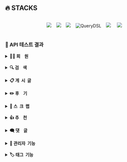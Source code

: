 ## 🔥 STACKS

<br>
<div align=center>
&nbsp;&nbsp;&nbsp;<img src="https://img.shields.io/badge/Spring Boot-6DB33F?style=flat&logo=springBoot&logoColor=white&color=green"/></a></a>
&nbsp;&nbsp;&nbsp;<img src="https://img.shields.io/badge/Spring Security-6DB33F?style=flat&logo=springsecurity&logoColor=white&color=darkgreen"/></a></a>
&nbsp;&nbsp;&nbsp;<img src="https://img.shields.io/badge/Spring JPA-6DB33F?style=flat&logo=spring JPA&logoColor=white&color=green"/></a></a>
&nbsp;&nbsp;&nbsp;<img src="https://img.shields.io/badge/QueryDSL-%231785D1.svg?&style=flat&logo=QueryDSL&logoColor=white" alt="QueryDSL"/></a>
&nbsp;&nbsp;&nbsp;<img src="https://img.shields.io/badge/Amazon AWS-232F3E?style=flat&logo=AmazonAWS&logoColor=black&color=orange"/></a></a>
&nbsp;&nbsp;&nbsp;&nbsp;<img src="https://img.shields.io/badge/Amazon S3-569A31?style=flat&logo=Amazon S3&logoColor=white&color=red"/></a></a>
<br>
</div>

<br>

### 📌 API 테스트 결과

<details>
<summary><b>🫅🏻 회&nbsp;&nbsp;&nbsp;&nbsp;원</b></summary><br>
    <div>
         <details>
         <summary><b>KMS_001_USER_001. 회원 가입</b></summary>
                  <br>
         <p><b>➡️ 회원이 회원 정보 [ 이메일, 패스워드, 이름, 닉네임 ] 를 입력하여 회원 가입을 진행한다.</b></p><br>
         <p><img src="https://github.com/beyond-sw-camp/be02-fin-BuildUp-KMS/assets/148943354/76ebda5a-aec9-4cfc-a1c7-aab563364a4e"/></p>
         </details><br>
          <details>
         <summary><b>KMS_003_USER-003. 과정명 확인</b></summary>
                  <br>
         <p><b> ➡️ 회원이 캡처한 사진의 과정명이 DB에 있는지 확인하여 인증 회원가입을 진행한다.</b></p><br>
         <p><img src="https://github.com/beyond-sw-camp/be02-fin-BuildUp-KMS/assets/148943354/8278a355-2c59-445b-8ac4-6ab2ca568792"/></p>
         </details><br>
          <details>
         <summary><b>KMS_004_USER_004. 이메일 인증</b></summary>
                  <br>
         <p><b>➡️ 회원이 메일함으로 온 이메일을 클릭하여 이메일 인증을 진행한다.</b></p><br>
         <p><img src="https://github.com/beyond-sw-camp/be02-fin-BuildUp-KMS/assets/148943354/e08b7dca-4261-4174-a75f-963e6e61cd15"/></p>
         </details><br>
	 <details>
         <summary><b>KMS_005_USER_005. 일반 로그인</b></summary>
                  <br>
         <p><b>➡️ 회원이 [ 이메일, 패스워드 ] 를 입력하여 로그인을 시도한다.</b></p><br>
         <p><img src="https://github.com/beyond-sw-camp/be02-fin-BuildUp-KMS/assets/148943354/8b7342b5-fd5b-4aed-8a18-6204e412a8bf"/></p>
         </details><br>
         <details>
         <summary><b>KMS_007_USER_007. 회원정보 상세 조회</b></summary>
                  <br>
         <p><b> ➡️ 회원이 본인의 회원 정보를 조회할 수 있다.</b></p><br>
         <p><img src="https://github.com/beyond-sw-camp/be02-fin-BuildUp-KMS/assets/148943354/990532d5-27c5-4b78-922b-6fd9ba2f2158"/></p>
         </details><br>
	 <details>
         <summary><b>KMS_008_USER_008. 회원정보 수정</b></summary>
                  <br>
         <p><b> ➡️ 회원이 회원 정보와 관련된 정보 [ 패스워드, 닉네임, 프로필 이미지 ] 를 수정할 수 있다.<br>
                ➡️ 패스워드는 기존 패스워드와 다른 패스워드로만 변경할 수 있다.<br>
                ➡️ 닉네임은 이미 사용중인 닉네임으로 변경할 수 없다.</b></p><br>
         <p><img src="https://github.com/beyond-sw-camp/be02-fin-BuildUp-KMS/assets/148943354/e5363cf7-1bca-4ad6-b490-377c6dafc2f6"/></p>
         </details><br>
          <details>
         <summary><b>KMS_009_USER_009. 회원정보 수정 시 비밀번호 확인</b></summary>
                  <br>
         <p><b> ➡️ 회원이 회원 정보를 수정하기 위해서 비밀번호를 입력한다.
         <br>
                ➡️ 입력한 비밀번호와 DB에 저장된 비밀번호가 다르면 회원 정보를 수정할 수 없다.</b></p><br>
         <p><img src="https://github.com/beyond-sw-camp/be02-fin-BuildUp-KMS/assets/148943354/abe0f334-a192-4edf-ae97-ec67c1d7a5ac"/></p>
         </details><br>
           <details>
         <summary><b>KMS_010_USER_010. 회원 프로필 이미지 수정</b></summary>
                  <br>
         <p><b>  ➡️ 회원이 본인의 프로필 이미지를 수정할 수 있다.</b></p><br>
         <p><img src="https://github.com/beyond-sw-camp/be02-fin-BuildUp-KMS/assets/148943354/678721f0-d11a-4b56-9584-3bc0989b3003"/></p>
         </details><br>
	 <details>
         <summary><b>KMS_011_USER_011. 회원 탈퇴</b></summary>
                  <br>
         <p><b> ➡️ 회원이 회원 탈퇴를 할 수 있다.<br>
                ➡️ 회원 탈퇴를 하면 DB의 회원 테이블 status가 true -> false 로 변경된다.</b></p><br>
         <p><img src="https://github.com/beyond-sw-camp/be02-fin-BuildUp-KMS/assets/148943354/ac3e7b83-feee-4ab4-8f85-ae7bec007bc8"/></p>
         </details><br>
         	 <details>
         <summary><b>KMS_012_USER_012. 이메일 찾기</b></summary>
                  <br>
         <p><b> ➡️ 회원이 자신의 이메일을 찾을 수 있다.<br>
                ➡️ 회원의 닉네임과 이름으로 이메일을 조회한다.</b></p><br>
         <p><img src="https://github.com/beyond-sw-camp/be02-fin-BuildUp-KMS/assets/148943354/09d0b6f1-6343-460e-b7af-cccd6dd1dbd8"/></p>
         </details><br>
         	 <details>
         <summary><b>KMS_013_USER_013. 비밀번호 찾기</b></summary>
                  <br>
         <p><b> ➡️ 회원이 자신의 비밀번호를 찾을 수 있다.<br>
                ➡️ 회원이 비밀번호 찾기시 임시 비밀번호를 발급하여 이메일로 전송한다.</b></p><br>
         <p><img src="https://github.com/beyond-sw-camp/be02-fin-BuildUp-KMS/assets/148943354/cff8f230-7fc0-4b98-ab3e-b160389f8b66"/></p>
         </details><br>
</details>
<br>
<details>
<summary><b>🔍 검&nbsp;&nbsp;&nbsp;&nbsp;색</b></summary><br>
    <div>
<details>
         <summary><b>KMS_014_SEARCH_001. 카테고리 별 [게시글] 검색</b></summary>
                  <br>
         <p><b>➡️ 회원이 검색창에 원하는 단어를 입력하여 게시글 목록을 조회할 수 있다.<br>
               ➡️ 회원이 지식, QnA, 스터디 게시판 / 후기 게시판을 통틀어 검색한 결과를 확인할 수 있다. 
         </b></p><br>
         <p><img src="https://github.com/beyond-sw-camp/be02-fin-BuildUp-KMS/assets/148943354/e0ef7068-436c-4dd3-ad63-e0aadd2a3a99"/></p>
         </details><br>
         <details>
         <summary><b>KMS_015_SEARCH_002. 카테고리 별 [후기] 검색</b></summary>
                  <br>
         <p><b>➡️ 회원이 검색어를 입력하여 카테고리 별로 후기를 조회할 수  있다.</b></p><br>
         <p><img src="https://github.com/beyond-sw-camp/be02-fin-BuildUp-KMS/assets/148943354/76becd96-0726-4d76-8eda-0aaefe3bda13"/></p>
         </details><br>
         <details>
         <summary><b>KMS_016_SEARCH_003. 메인페이지 [후기] 검색</b></summary>
                  <br>
         <p><b>➡️ 회원이 메인페이지에서 검색어를 입력하여 후기글을 조회할 수 있다.</b></p><br>
         <p><img src="https://github.com/beyond-sw-camp/be02-fin-BuildUp-KMS/assets/148943354/204a12d9-4005-407e-8c60-492af33d0c88"/></p>
         </details><br>
             <details>
         <summary><b>KMS_017_SEARCH_004. 검색 결과 페이지에서 [후기]검색</b></summary>
                  <br>
         <p><b>➡️ 메인페이지에서 검색 후 페이지에서 후기글을 조회할 수 있다.</b></p><br>
         <p><img src="https://github.com/beyond-sw-camp/be02-fin-BuildUp-KMS/assets/148943354/7d582597-fdc7-484e-bc8c-c497fa991787"/></p>
         </details><br>
</details>
<br>
<details>
<summary><b>📋 게&nbsp;&nbsp;시&nbsp;&nbsp;글</b></summary><br>
    <div>
	 <details>
         <summary><b>KMS_018_BOARD_001. 게시글 작성</b></summary>
                  <br>
         <p><b>➡️ 회원이 공유하고자 하는 게시글을 작성할 수 있다.</b></p><br>
         <p><img src="https://github.com/beyond-sw-camp/be02-fin-BuildUp-KMS/assets/148943354/5810155e-5d84-40c3-ab75-1eb01b02e100"/></p>
         </details><br>
         <details>
         <summary><b>KMS_019_BOARD_002. 게시글 이미지 업로드</b></summary>
                  <br>
         <p><b> ➡️ 회원이 게시글을 작성할 때, 이미지를 첨부할 수 있다.</b></p><br>
         <p><img src="https://github.com/beyond-sw-camp/be02-fin-BuildUp-KMS/assets/148943354/72b3948d-1596-40bf-8bc4-10a8a9d2e8f1"/></p>
         </details><br>
	 <details>
         <summary><b>KMS_020_BOARD_003. 본인 게시글 목록 조회</b></summary>
                  <br>
         <p><b> ➡️ 회원이 자신이 작성한 게시글 전체를 조회할 수 있다.</b></p><br>
         <p><img src="https://github.com/beyond-sw-camp/be02-fin-BuildUp-KMS/assets/148943354/858bca64-c77e-4aec-b437-e7eb6c6fa538"/></p>
         </details><br>
	 <details>
         <summary><b>KMS_021_BOARD_004 본인 게시글 상세 조회</b></summary>
                  <br>
         <p><b>➡️ 모든 사용자가 자신이 작성한 게시글을 상세조회할 수 있다.</b></p><br>
         <p><img src="https://github.com/beyond-sw-camp/be02-fin-BuildUp-KMS/assets/148943354/a87b7db5-f7d5-4e92-9c76-7217c4847e2c"/></p>
         </details><br>
	 <details>
         <summary><b>KMS_022_BOARD_005. 본인 게시글 목록 카테고리 별 조회</b></summary>
                  <br>
         <p><b>➡️ 회원 ( 인증회원, 일반회원 ) 이 자신이 작성한 게시글의 목록을 "마이페이지" 에서 카테고리 별로 조회할 수 있다.<br>  
              ➡️ 카테고리 목록 : 지식, QnA, 스터디 모집</b></p><br>
         <p><img src="https://github.com/beyond-sw-camp/be02-fin-BuildUp-KMS/assets/148943354/8b257b48-b7f6-4000-9c74-f9395d18fade"/></p>
         </details><br>
          <details>
         <summary><b>KMS_023_BOARD_006. 게시글 상세 조회</b></summary>
                  <br>
          <p><b> ➡️ 모든 사용자가 게시글의 상세 내용을 조회할 수 있다.</b></p><br>
         <p><img src="https://github.com/beyond-sw-camp/be02-fin-BuildUp-KMS/assets/148943354/6b25d077-91e9-4c8f-ab3f-4d6f2dd729d6"/></p>
         </details><br>
                <details>
         <summary><b>KMS_024_BOARD_007. 게시판 카테고리 별 조회</b></summary>
                  <br>
          <p><b>➡️ 모든 사용자가 게시판 카테고리별 게시글을 조회할 수 있다.</b></p><br>
         <p><img src="https://github.com/beyond-sw-camp/be02-fin-BuildUp-KMS/assets/148943354/3aff27f6-fcff-47df-b0ef-869faa371c3d"/></p>
         </details><br>
                     <details>
         <summary><b>KMS_025_BOARD_008. 태그 별 조회</b></summary>
                  <br>
          <p><b> ➡️ 모든 사용자가 인기 태그 별 게시글을 정렬 조건 별로 조회할 수 있다.</b></p><br>
         <p><img src="https://github.com/beyond-sw-camp/be02-fin-BuildUp-KMS/assets/148943354/2068b76b-b523-42c4-81dd-f32c7fb82cb6"/></p>
         </details><br>
         	 <details>
         <summary><b>KMS_026_BOARD_009. 태그 별 검색어 조회</b></summary>
                  <br>
         <p><b> ➡️ 모든 사용자가 검색어를 입력하여 검색어 별 / 태그 별 / 정렬조건 별로 게시글을 조회할 수 있다. </b></p><br>
         <p><img src="https://github.com/beyond-sw-camp/be02-fin-BuildUp-KMS/assets/148943354/b7cf090f-ce73-4597-91cd-0bcdc50e63a0"/></p>
         </details><br>
          <details>
         <summary><b>KMS_028_BOARD_011. 인기 게시글 카테고리 별 조회</b></summary>
                  <br>
         <p><b> ➡️ 모든 사용자가 검색어를 입력하여 검색어 별 / 카테고리 별 / 정렬조건 별로 인기 게시글을 조회할 수 있다. <br>
           ➡️ 카테고리 목록 : 지식, QnA, 스터디 모집</b></p><br>
         <p><img src="https://github.com/beyond-sw-camp/be02-fin-BuildUp-KMS/assets/148943354/714bd066-fc8f-4a29-8e6f-e3561bc50469"/></p>
         </details><br>
         	 <details>
         <summary><b>KMS_029_BOARD_012. 인기 게시글 검색어로 조회</b></summary>
                  <br>
         <p><b> ➡️ 모든 사용자가 검색어를 입력하여 인기 게시글을 정렬조건 별로 조회할 수 있다.<br>
          ➡️ 정렬 조건 : 최신순, 추천순, 조회순, 스크랩순, 댓글순 </b></p><br>
         <p><img src="https://github.com/beyond-sw-camp/be02-fin-BuildUp-KMS/assets/148943354/a237d460-7c03-4d18-8acb-916ff071e712"/></p>
         </details><br>
	 <details>
         <summary><b>KMS_030_BOARD_013. 게시글 수정</b></summary>
                  <br>
         <p><b> ➡️ 회원 ( 인증회원, 일반회원 ) 이 등록한 자신의 게시글을 수정할 수 있다.<br>
                ➡️ 수정 가능 항목 : 카테고리, 태그, 제목, 본문</b></p><br>
         <p><img src="https://github.com/beyond-sw-camp/be02-fin-BuildUp-KMS/assets/148943354/99ebd39d-addd-4c18-9bdf-7c4e8ffd83a0"/></p>
         </details><br>
	 <details>
         <summary><b>KMS_031_BOARD_014. 게시글 삭제</b></summary>
                  <br>
         <p><b> ➡️ 회원 ( 인증회원, 일반회원 ) 이 등록한 자신의 게시글을 삭제할 수 있다.<br>
                ➡️ 삭제한 게시글은 DB에서 status가 true -> false 로 변경된다.</b></p><br>
         <p><img src="https://github.com/beyond-sw-camp/be02-fin-BuildUp-KMS/assets/148943354/bc5089e0-1f2c-4234-9228-dd69634a1b5a"/></p>
         </details><br>
</details>
<br>
<details>
<summary><b>✏️ 후&nbsp;&nbsp;&nbsp;&nbsp;기</b></summary><br>
	 <details>
         <summary><b>KMS_032_REVIEW_001. 후기 작성</b></summary>
                  <br>
         <p><b> ➡️ 인증회원이 후기 카테고리 2개 ( 과정 후기, 강사 후기 ) 중 1개를 선택할 수 있다.<br>
                ➡️ 인증회원이 수강중인 또는 수강했던 과정명을 입력할 수 있다.<br>
                ➡️ 선택한 카테고리에 대한 후기를 [ 제목, 평점, 내용 ] 을 입력하여 작성할 수 있다.<br>
              </b></p><br>
         <p><img src="https://github.com/beyond-sw-camp/be02-fin-BuildUp-KMS/assets/148943354/2a6d9e3b-b636-4525-8119-4401b8d10d40"/></p>
         </details><br>
         <details>
         <summary><b>KMS_033_REVIEW_002. 후기 이미지 업로드</b></summary>
                  <br>
         <p><b>  ➡️ 회원이 후기글을 작성할 때, 이미지를 첨부할 수 있다.</b></p><br>
         <p><img src="https://github.com/beyond-sw-camp/be02-fin-BuildUp-KMS/assets/148943354/f56c8315-1dd3-4911-8710-58fd076a8c6b"/></p>
         </details><br>
          <details>
         <summary><b>KMS_034_REVIEW_003. 본인 후기글 카테고리 별 목록 조회</b></summary>
                  <br>
         <p><b> ➡️ 인증회원이 자신이 작성한 후기글의 목록을 "마이페이지" 에서 카테고리 별로 조회할 수 있다.<br>
                ➡️ 카테고리 목록 : 과정 후기, 강사 후기<br>
                 ➡️ 정렬 조건 : 최신순, 추천순, 조회순, 스크랩순, 댓글순</b></p><br>
         <p><img src="https://github.com/beyond-sw-camp/be02-fin-BuildUp-KMS/assets/148943354/adda2859-6528-4ea0-bcb4-84ff692d7242"/></p>
         </details><br>
          <details>
         <summary><b>KMS_035_REVIEW_004. 후기글 목록 조회</b></summary>
                  <br>
         <p><b>  ➡️ 모든 사용자가 후기글을 카테고리별 / 정렬조건별로 조회할 수 있다. <br>
                ➡️ 카테고리 목록 : 과정 후기, 강사 후기<br>
                ➡️ 정렬 조건 : 최신순, 추천순, 조회순, 스크랩순, 댓글순</b></p><br>
         <p><img src="https://github.com/beyond-sw-camp/be02-fin-BuildUp-KMS/assets/148943354/c3355682-fc7a-4eb3-a6ef-04ababc95fae"/></p>
         </details><br>
               <details>
         <summary><b>KMS_036_REVIEW_005. 인기 후기글 카테고리 별 목록 조회</b></summary>
                  <br>
         <p><b>  ➡️ 모든 사용자가 후기글을 카테고리별로 추천수가 높은 순으로 조회할 수 있다.<br>
                ➡️ 카테고리 목록 : 과정 후기, 강사 후기<br>
                ➡️ 정렬 조건 : 최신순, 추천순, 조회순, 스크랩순, 댓글순</b></p><br>
         <p><img src="https://github.com/beyond-sw-camp/be02-fin-BuildUp-KMS/assets/148943354/2489b4a4-35ed-4125-bf89-dfa09c5a83a9"/></p>
         </details><br>
                     <details>
         <summary><b>KMS_037_REVIEW_006. 검색어 별 인기 후기글 목록 조회</b></summary>
                  <br>
         <p><b>  ➡️ 모든 사용자가 후기글을 검색어를 입력하여 카테고리별로 추천수가 높은 순으로 조회할 수 있다.<br>
                  ➡️ 검색어 입력<br>
                  ➡️ 카테고리 목록 : 과정 후기, 강사 후기<br>
                  ➡️ 정렬 조건 : 최신순, 추천순, 조회순, 스크랩순, 댓글순</b></p><br>
         <p><img src="https://github.com/beyond-sw-camp/be02-fin-BuildUp-KMS/assets/148943354/cb6f8282-42ae-4375-a52a-a209478f4b0e"/></p>
         </details><br>
	 <details>
         <summary><b>KMS_038_REVIEW_007. 후기 상세 조회</b></summary>
                  <br>
         <p><b> ➡️ 모든 사용자가 후기의 상세 내용을 조회할 수 있다.</b></p><br>
         <p><img src="https://github.com/beyond-sw-camp/be02-fin-BuildUp-KMS/assets/148943354/600177cf-6b20-41b0-a28c-6a9ff30b93fb"/></p>
         </details><br>
          <details>
         <summary><b>KMS_039_REVIEW_008. 후기 수정</b></summary>
                  <br>
         <p><b> ➡️ 인증회원이 등록한 후기를 수정할 수 있다.<br>
                ➡️ 부트캠프 과정명, 후기 및 평점을 입력하지 않으면 후기가 수정되지 않는다.</b></p><br>
         <p><img src="https://github.com/beyond-sw-camp/be02-fin-BuildUp-KMS/assets/148943354/2ba89eda-7507-4705-84ba-567d48750e27"/></p>
         </details><br>
                   <details>
         <summary><b>KMS_040_REVIEW_009. 본인 후기글 수정을 위한
상세 조회</b></summary>
                  <br>
         <p><b> ➡️ 인증회원이 등록한 후기를 수정하기 위해 작성한 데이터를 불러올 수 있다.<br>
                ➡️ 후기글 제목, 과정명, 평점, 내용, 사진을 불러온다.</b></p><br>
         <p><img src="https://github.com/beyond-sw-camp/be02-fin-BuildUp-KMS/assets/148943354/c95ae39f-0ed1-4d9a-8407-2bfe81aedc6e"/></p>
         </details><br>
          <details>
         <summary><b>KMS_041_REVIEW_010. 후기 삭제</b></summary>
                  <br>
         <p><b> ➡️ 인증회원이 등록한 후기를 삭제할 수 있다.<br>
                ➡️ 삭제한 후기는 DB에서 status가 true -> false 로 변경된다.</b></p><br>
         <p><img src="https://github.com/beyond-sw-camp/be02-fin-BuildUp-KMS/assets/148943354/23427d85-78c3-470a-9040-13c40460932c"/></p>
         </details><br>
</details>
<br>
<details>
<summary><b>🔖 스&nbsp;&nbsp;크&nbsp;&nbsp;랩</b></summary><br>
 <details>
         <summary><b>KMS_042_SCRAP_001. [ 게시글 ] 스크랩 등록</b>
         </summary>
                  <br>
         <p><b>  ➡️ 회원(인증회원, 일반회원) 이 게시글 상세 페이지에서 나중에 다시 보고싶은 게시글을 스크랩할 수 있다.<br>
       ➡️ 스크랩한 게시글은 내 활동내역에서 확인 할 수 있다.</b>
       </p><br>
         <p><img src="https://github.com/beyond-sw-camp/be02-fin-BuildUp-KMS/assets/148943354/23916785-0d79-4254-84bd-b90c24db5ee6"/></p>
         </details><br>
         <details>
         <summary><b>KMS_043_SCRAP_002. [ 게시글 ] 스크랩 목록 카테고리 별 조회</b>
         </summary>
                  <br>
         <p><b>   ➡️ 회원(인증회원, 일반회원) 이 나의 활동내역에서 스크랩한 게시글 목록을 카테고리별로 조회할 수 있다.<br>
              ➡️ 카테고리 목록 : 지식공유, QnA, 스터디<br>
              ➡️ 비회원은 조회를 할 수 없다.</b>
       </p><br>
         <p><img src="https://github.com/beyond-sw-camp/be02-fin-BuildUp-KMS/assets/148943354/b46e4e03-2226-4343-aef8-6399eba27280"/></p>
         </details><br>
         <details>
         <summary><b>KMS_044_SCRAP_003. [ 게시글 ] 스크랩 여부 조회</b>
         </summary>
                  <br>
         <p><b>    ➡️ 회원(인증회원, 일반회원) 이 게시글 스크랩을 했는지 여부를 조회할 수 있다.<br>
                    ➡️ 비회원은 조회를 할 수 없다.</b>
       </p><br>
         <p><img src="https://github.com/beyond-sw-camp/be02-fin-BuildUp-KMS/assets/148943354/5b85af29-5bff-4311-8035-f52ece97ab9d"/></p>
         </details><br>
            <details>
         <summary><b>KMS_045_SCRAP_004. [ 게시글 ] 스크랩 삭제</b>
         </summary>
                  <br>
         <p><b>     ➡️ 회원(인증회원, 일반회원) 이 게시글 상세 페이지에서 게시글에 대한 스크랩을 삭제할 수 있다.<br>
 ➡️ 회원(인증회원, 일반회원) 이 내 활동내역에서 게시글에 대한 스크랩을 삭제할 수 있다.</b>
       </p><br>
         <p><img src="https://github.com/beyond-sw-camp/be02-fin-BuildUp-KMS/assets/148943354/716194cc-c595-4bf4-990c-cbdafd72e107"/></p>
         </details><br>
              <details>
         <summary><b>KMS_046_SCRAP_005. [ 후기글 ] 스크랩 등록</b>
         </summary>
                  <br>
         <p><b>      ➡️ 회원(인증회원, 일반회원) 이 후기글 상세 페이지에서 나중에 다시 보고싶은 후기글을 스크랩할 수 있다.<br>
 ➡️ 스크랩한 후기글은 내 활동내역에서 확인 할 수 있다.</b>
       </p><br>
         <p><img src="https://github.com/beyond-sw-camp/be02-fin-BuildUp-KMS/assets/148943354/10f24fd6-6624-4872-bea5-a44da48c013c"/></p>
         </details><br>
          <details>
         <summary><b>KMS_047_SCRAP_006. [ 후기글 ] 스크랩 목록 조회</b>
         </summary>
                  <br>
         <p><b> ➡️ 회원(인증회원, 일반회원) 이 나의 활동내역에서 스크랩한 후기글 목록을 카테고리별로 조회할 수 있다.<br>
                ➡️ 카테고리 목록 : 과정 후기, 강사 후기<br>
                ➡️ 비회원은 조회를 할 수 없다.</b>
       </p><br>
         <p><img src="https://github.com/beyond-sw-camp/be02-fin-BuildUp-KMS/assets/148943354/a2315106-e192-4e87-8d2c-5c7d7d9bfd95"/></p>
         </details><br>
     <details>
         <summary><b>KMS_048_SCRAP_007. [ 후기글 ] 스크랩 여부 조회</b>
         </summary>
                  <br>
         <p><b> ➡️ 회원(인증회원, 일반회원) 이 후기글 스크랩을 했는지 여부를 조회할 수 있다.<br>
                ➡️ 비회원은 조회를 할 수 없다.</b>
       </p><br>
         <p><img src="https://github.com/beyond-sw-camp/be02-fin-BuildUp-KMS/assets/148943354/b213201e-03e1-4f02-99c2-8b8229d81e42"/></p>
         </details><br>
          <details>
         <summary><b>KMS_049_SCRAP_008. [ 후기글 ] 스크랩 삭제</b>
         </summary>
                  <br>
         <p><b> ➡️ 회원(인증회원, 일반회원) 이 후기글 상세 페이지에서 후기글에 대한 스크랩을 삭제할 수 있다.<br>
                ➡️ 회원(인증회원, 일반회원) 이 내 활동내역에서 후기글에 대한 스크랩을 삭제할 수 있다.</b>
       </p><br>
         <p><img src="https://github.com/beyond-sw-camp/be02-fin-BuildUp-KMS/assets/148943354/a4a84222-440f-4c98-a70a-c684ec58db38"/></p>
         </details><br>
                </details>
<br>
<details>
<summary><b>👍 추&nbsp;&nbsp;&nbsp;&nbsp;천</b></summary><br>
              <details>
         <summary><b>KMS_050_UP_001. [ 게시글 ] 추천 클릭</b>
         </summary>
                  <br>
         <p><b> ➡️ 회원(인증회원, 일반회원) 이 게시글에 추천 버튼을 클릭할 수 있다.<br>
                ➡️ 비회원은 추천 버튼을 클릭할 수 없다.
                ➡️ 추천은 1회만 가능하다.</b>
       </p><br>
         <p><img src="https://github.com/beyond-sw-camp/be02-fin-BuildUp-KMS/assets/148943354/f346d432-a9a8-40ef-b845-cfbf8a756f10"/></p>
         </details><br>
                 <details>
         <summary><b>KMS_051_UP_002. [ 게시글 ] 추천 여부 조회</b>
         </summary>
                  <br>
         <p><b>  ➡️ 회원(인증회원, 일반회원) 이 게시글 추천을 했는지 여부를 조회할 수 있다.<br>
                ➡️ 비회원은 조회를 할 수 없다.</b>
       </p><br>
         <p><img src="https://github.com/beyond-sw-camp/be02-fin-BuildUp-KMS/assets/148943354/8d55e6ac-bcf4-4efa-bb23-385af6668949"/></p>
         </details><br>
                    <details>
         <summary><b>KMS_052_UP_003. [ 게시글 ] 추천 취소</b>
         </summary>
                  <br>
         <p><b> ➡️ 회원(인증회원, 일반회원) 이 게시글에 클릭한 추천 버튼을 취소할 수 있다.<br>
                ➡️ 비회원은 추천 버튼을 클릭 취소할 수 없다.</b>
       </p><br>
         <p><img src="https://github.com/beyond-sw-camp/be02-fin-BuildUp-KMS/assets/148943354/16058172-9101-4d41-9ea7-3a5187997190"/></p>
         </details><br>
              <details>
         <summary><b>KMS_053_UP_004. [ 후기글 ] 추천 클릭</b>
         </summary>
                  <br>
         <p><b>  ➡️ 회원(인증회원, 일반회원) 이 후기글에 추천 버튼을 클릭할 수 있다.<br>
                  ➡️ 비회원은 추천 버튼을 클릭할 수 없다.
                  ➡️ 추천은 1회만 가능하다.</b>
       </p><br>
         <p><img src="https://github.com/beyond-sw-camp/be02-fin-BuildUp-KMS/assets/148943354/c40b4b66-e081-4551-aaee-0a42a8da4110"/></p>
         </details><br>
               <details>
         <summary><b>KMS_054_UP_005. [ 후기글 ] 추천 여부 조회</b>
         </summary>
                  <br>
         <p><b>  ➡️ 회원(인증회원, 일반회원) 이 후기글 추천을 했는지 여부를 조회할 수 있다.<br>
                  ➡️ 비회원은 조회를 할 수 없다.</b>
       </p><br>
         <p><img src="https://github.com/beyond-sw-camp/be02-fin-BuildUp-KMS/assets/148943354/5e18837a-b271-4913-b4e4-dd5f881b0b18"/></p>
         </details><br>
                    <details>
         <summary><b>KMS_055_UP_006. [ 후기글 ] 추천 취소</b>
         </summary>
                  <br>
         <p><b>   ➡️ 회원(인증회원, 일반회원) 이 후기글에 클릭한 추천 버튼을 취소할 수 있다.<br>
                  ➡️ 비회원은 추천 버튼을 클릭 취소할 수 없다.</b>
       </p><br>
         <p><img src="https://github.com/beyond-sw-camp/be02-fin-BuildUp-KMS/assets/148943354/8bbc9984-f04e-47da-9fab-c3d370afdca3"/></p>
         </details><br>
        </details>
<br>
<details>
<summary><b>🗨️ 댓&nbsp;&nbsp;&nbsp;&nbsp;글</b></summary><br>
                     <details>
         <summary><b>KMS_056_COMMENT_001. [ 게시글 ] 댓글 작성</b>
         </summary>
                  <br>
         <p><b>   ➡️ 회원(인증회원, 일반회원) 이 게시글에 댓글을 작성할 수 있다.<br>
                  ➡️ 비회원은 댓글을 작성할 수 없다.</b>
       </p><br>
         <p><img src="https://github.com/beyond-sw-camp/be02-fin-BuildUp-KMS/assets/148943354/628e057d-bc7c-4f56-81ec-55fe247f4f1f"/></p>
         </details><br>
            <details>
         <summary><b>KMS_057_COMMENT_002. [ 게시글 ] 대댓글 작성</b>
         </summary>
                  <br>
         <p><b>     ➡️ 회원(인증회원, 일반회원) 이 게시글 댓글에 대댓글을 작성할 수 있다.<br>
                    ➡️ 비회원은 댓글을 작성할 수 없다.</b>
       </p><br>
         <p><img src="https://github.com/beyond-sw-camp/be02-fin-BuildUp-KMS/assets/148943354/f6dce0f6-4b94-4487-b657-6b7ca334a3b7"/></p>
         </details><br>
                   <details>
         <summary><b>KMS_058_COMMENT_003. [ 게시글 ] 댓글 조회</b>
         </summary>
                  <br>
         <p><b>  ➡️ 회원(인증회원, 일반회원) 또는 비회원이 게시글에 달린 댓글 목록을 조회할 수 있다.</b>
       </p><br>
         <p><img src="https://github.com/beyond-sw-camp/be02-fin-BuildUp-KMS/assets/148943354/7ccba43a-1d7f-473d-bc81-b79c4b94f9e8"/></p>
         </details><br>
                     <details>
         <summary><b>KMS_059_COMMENT_004. [ 게시글 ] 댓글 수정</b>
         </summary>
                  <br>
         <p><b>  ➡️ 회원(인증회원, 일반회원) 이 게시글에 등록한 댓글을 수정할 수 있다.</b>
       </p><br>
         <p><img src="https://github.com/beyond-sw-camp/be02-fin-BuildUp-KMS/assets/148943354/8547a644-c62a-42a0-863a-87f722512038"/></p>
         </details><br>
           <details>
         <summary><b>KMS_060_COMMENT_005. [ 게시글 ] 댓글 삭제</b>
         </summary>
                  <br>
         <p><b>  ➡️ 회원(인증회원, 일반회원) 이 게시글에 등록한 댓글을 삭제할 수 있다.<br>
                ➡️ 삭제한 댓글은 되돌릴 수 없다.</b>
       </p><br>
         <p><img src="https://github.com/beyond-sw-camp/be02-fin-BuildUp-KMS/assets/148943354/2aaa466f-ee8c-41aa-bb23-520c21fd402a"/></p>
         </details><br>
          <details>
         <summary><b>KMS_061_COMMENT_006. [ 후기글 ] 댓글 작성</b>
         </summary>
                  <br>
         <p><b> ➡️ 회원(인증회원, 일반회원) 이 후기글에 댓글을 작성할 수 있다.<br>
                ➡️ 비회원은 댓글을 작성할 수 없다.</b>
       </p><br>
         <p><img src="https://github.com/beyond-sw-camp/be02-fin-BuildUp-KMS/assets/148943354/65d95504-cdeb-4c12-b521-bd1e08f6a140"/></p>
         </details><br>
        <details>
         <summary><b>KMS_062_COMMENT_007. [ 후기글 ] 대댓글 작성</b>
         </summary>
                  <br>
         <p><b>  ➡️ 회원(인증회원, 일반회원) 이 후기글 댓글에 대댓글을 작성할 수 있다. <br>
          ➡️ 비회원은 댓글을 작성할 수 없다.</b>
       </p><br>
         <p><img src="https://github.com/beyond-sw-camp/be02-fin-BuildUp-KMS/assets/148943354/70af2bd9-6790-4597-bb15-64d5ae6be6a8"/></p>
         </details><br>
          <details>
         <summary><b>KMS_063_COMMENT_008. [ 후기글 ] 댓글 조회</b>
         </summary>
                  <br>
         <p><b> ➡️ 회원(인증회원, 일반회원) 또는 비회원이 후기글에 달린 댓글 목록을 조회할 수 있다.</b>
       </p><br>
         <p><img src="https://github.com/beyond-sw-camp/be02-fin-BuildUp-KMS/assets/148943354/ed97716e-ea85-482f-83fc-fbe4b8c2d46e"/></p>
         </details><br>
          <details>
         <summary><b>KMS_064_COMMENT_009. [ 후기글 ] 댓글 수정</b>
         </summary>
                  <br>
         <p><b>  ➡️ 회원(인증회원, 일반회원) 이 후기글에 등록한 댓글을 수정할 수 있다.</b>
       </p><br>
         <p><img src="https://github.com/beyond-sw-camp/be02-fin-BuildUp-KMS/assets/148943354/7b515939-c75b-4142-a9db-b64f04b22f45"/></p>
         </details><br>
          <details>
         <summary><b>KMS_065_COMMENT_010. [ 후기글 ] 댓글 삭제</b>
         </summary>
                  <br>
         <p><b> ➡️ 회원(인증회원, 일반회원) 이 후기글에 등록한 댓글을 삭제할 수 있다. <br>
                ➡️ 삭제한 댓글은 되돌릴 수 없다.</b>
       </p><br>
         <p><img src="https://github.com/beyond-sw-camp/be02-fin-BuildUp-KMS/assets/148943354/2bf5c09a-ce2c-4f59-a626-5fba8a98153c"/></p>
         </details><br>
</details>

<br>
<details>
<summary><b>👑 관리자&nbsp;&nbsp;기능</b></summary><br>
                     <details>
         <summary><b>KMS_066_ADMIN_001. [관리자] 회원가입</b>
         </summary>
                  <br>
         <p><b>   ➡️ 관리자가 [ 이메일, 패스워드, 이름 ] 을 입력하여 회원가입 할 수 있다.</b>
       </p><br>
         <p><img src="https://github.com/beyond-sw-camp/be02-fin-BuildUp-KMS/assets/148943354/00476ac0-835d-4d36-966b-e65b3cde7482"/></p>
         </details><br>
            <details>
         <summary><b>KMS_067_ADMIN_002. [관리자] 로그인</b>
         </summary>
                  <br>
         <p><b>   ➡️ 관리자가 [ 이메일, 패스워드 ] 를 입력하여 로그인 할 수 있다.</b>
       </p><br>
         <p><img src="https://github.com/beyond-sw-camp/be02-fin-BuildUp-KMS/assets/148943354/8ceb33f7-2477-421f-8f0d-868a5b10e8c3"/></p>
         </details><br>
              <details>
         <summary><b>KMS_068_ADMIN_003. [관리자] 정보 수정</b>
         </summary>
                  <br>
         <p><b>    ➡️ 관리자가 자신의 정보를 수정할 수 있다.</b>
       </p><br>
         <p><img src="https://github.com/beyond-sw-camp/be02-fin-BuildUp-KMS/assets/148943354/7d62625c-1b21-4b54-a5bc-3afa74f4c306"/></p>
         </details><br>
              <details>
         <summary><b>KMS_069_ADMIN_004. [관리자] 삭제</b>
         </summary>
                  <br>
         <p><b>   ➡️ 관리자 정보를 삭제할 수 있다.</b>
       </p><br>
         <p><img src="https://github.com/beyond-sw-camp/be02-fin-BuildUp-KMS/assets/148943354/dd2e973a-1368-4e76-8605-bd0a4c60bfa8"/></p>
         </details><br>
                <details>
         <summary><b>KMS_070_ADMIN_005. 회원 삭제</b>
         </summary>
                  <br>
         <p><b>    ➡️ 관리자가 회원의 상태를 DB에서 false로 변경할 수 있다.<br>
                     ➡️ 회원이 허위 인증을 하거나 과도한 비방, 욕설 등의 게시글, 댓글 등을 남기는 경우 관리자가 비활성화 처리할 수 있다.</b>
</p><br>
         <p><img src="https://github.com/beyond-sw-camp/be02-fin-BuildUp-KMS/assets/148943354/00b76dd9-79e0-4541-9bae-5b984341035b"/></p>
         </details><br>
    <details>
         <summary><b>KMS_071_ADMIN_006. 회원 목록 조회</b>
         </summary>
                  <br>
         <p><b>    ➡️ 관리자가 가입한 회원의 전체 목록을 조회할 수 있다.</b>
       </p><br>
         <p><img src="https://github.com/beyond-sw-camp/be02-fin-BuildUp-KMS/assets/148943354/c2216c76-d92f-44c5-b40e-e94d1c09bd95"/></p>
         </details><br>
          <details>
         <summary><b>KMS_072_ADMIN_007. 게시판 카테고리 등록</b>
         </summary>
                  <br>
         <p><b>    ➡️ 관리자가 게시판의 카테고리를 등록할 수 있다. ( 지식공유, QnA, 스터디 모집  + 추가 시)</b>
       </p><br>
         <p><img src="https://github.com/beyond-sw-camp/be02-fin-BuildUp-KMS/assets/148943354/4dffd519-1a61-4bcf-9a25-166ff57a5872"/></p>
         </details><br>
          <details>
         <summary><b>KMS_073_ADMIN_008. 게시판 카테고리 목록 조회</b>
         </summary>
                  <br>
         <p><b>   ➡️ 관리자가 게시판의 카테고리 목록을 조회할 수 있다.</b>
       </p><br>
         <p><img src="https://github.com/beyond-sw-camp/be02-fin-BuildUp-KMS/assets/148943354/b65a3481-0727-4d4c-a243-e11b4ee0ad3d"/></p>
         </details><br>
   <details>
         <summary><b>KMS_074_ADMIN_009. 게시판 카테고리 수정</b>
         </summary>
                  <br>
         <p><b> ➡️ 관리자가 게시판의 카테고리를 수정할 수 있다.</b>
       </p><br>
         <p><img src="https://github.com/beyond-sw-camp/be02-fin-BuildUp-KMS/assets/148943354/84080870-8263-4f5d-b134-ca896827fdee"/></p>
         </details><br>
          <details>
         <summary><b>KMS_075_ADMIN_010. 게시판 카테고리 삭제</b>
         </summary>
                  <br>
         <p><b> ➡️ 관리자가 게시판의 카테고리를 삭제할 수 있다.</b>
       </p><br>
         <p><img src="https://github.com/beyond-sw-camp/be02-fin-BuildUp-KMS/assets/148943354/a31ea808-12b0-44de-a88f-3efbb700b97f"/></p>
         </details><br>
                <details>
         <summary><b>KMS_076_ADMIN_011. 후기 카테고리 등록</b>
         </summary>
                  <br>
         <p><b>  ➡️ 관리자가 후기의 카테고리를 등록할 수 있다. ( 과정 후기, 강사 후기 + 추가 시)</b>
       </p><br>
         <p><img src="https://github.com/beyond-sw-camp/be02-fin-BuildUp-KMS/assets/148943354/9be69237-feee-4f4e-9d68-19f06c2e733a"/></p>
         </details><br>
                      <details>
         <summary><b>KMS_077_ADMIN_012. 후기 카테고리 목록 조회</b>
         </summary>
                  <br>
         <p><b>   ➡️ 관리자가 후기의 카테고리 목록을 조회할 수 있다.</b>
       </p><br>
         <p><img src="https://github.com/beyond-sw-camp/be02-fin-BuildUp-KMS/assets/148943354/3af8f12b-f910-4bc4-8c63-091ca79cf329"/></p>
         </details><br>
                  <details>
         <summary><b>KMS_078_ADMIN_013. 후기 카테고리 수정</b>
         </summary>
                  <br>
         <p><b> ➡️ 관리자가 후기의 카테고리를 수정할 수 있다.</b>
       </p><br>
         <p><img src="https://github.com/beyond-sw-camp/be02-fin-BuildUp-KMS/assets/148943354/7f61cf59-9b7e-4688-ad75-580c6be2ecb7"/></p>
         </details><br>
                         <details>
         <summary><b>KMS_079_ADMIN_014. 후기 카테고리 삭제</b>
         </summary>
                  <br>
         <p><b>  ➡️ 관리자가 후기의 카테고리를 삭제할 수 있다.</b>
       </p><br>
         <p><img src="https://github.com/beyond-sw-camp/be02-fin-BuildUp-KMS/assets/148943354/9ebdd77f-6dab-4b29-a531-4b653a62c3a2"/></p>
         </details><br>
                  <details>
         <summary><b>KMS_080_ADMIN_015. 태그 등록</b>
         </summary>
                  <br>
         <p><b>  ➡️ 관리자가 태그를 등록할 수 있다. ( EX : #백엔드 )</b>
       </p><br>
         <p><img src="https://github.com/beyond-sw-camp/be02-fin-BuildUp-KMS/assets/148943354/da067cbc-c460-4f12-867b-7298508e4504"/></p>
         </details><br>
                      <details>
         <summary><b>KMS_081_ADMIN_016. 태그목록 조회</b>
         </summary>
                  <br>
         <p><b>  ➡️ 관리자가 태그 목록을 조회할 수 있다.</b>
       </p><br>
         <p><img src="https://github.com/beyond-sw-camp/be02-fin-BuildUp-KMS/assets/148943354/177b8be9-4b7f-4e71-8a73-87b0b6b89734"/></p>
         </details><br>
                               <details>
         <summary><b>KMS_082_ADMIN_017. 태그 수정</b>
         </summary>
                  <br>
         <p><b>   ➡️ 관리자가 태그를 수정할 수 있다.</b>
       </p><br>
         <p><img src="https://github.com/beyond-sw-camp/be02-fin-BuildUp-KMS/assets/148943354/0296b6b5-5fab-41ab-aa16-26dfde97b313"/></p>
         </details><br>
                             <details>
         <summary><b>KMS_083_ADMIN_018. 태그 삭제</b>
         </summary>
                  <br>
         <p><b> ➡️ 관리자가 태그를 삭제할 수 있다.</b>
       </p><br>
         <p><img src="https://github.com/beyond-sw-camp/be02-fin-BuildUp-KMS/assets/148943354/cd913c63-7051-4a68-8867-645043ef7192"/></p>
         </details><br>
</details>
<br>
<details>
<summary><b>🏷️ 태그&nbsp;&nbsp;기능</b></summary><br>
                     <details>
         <summary><b>KMS_084_HOTTAG_001. 인기 태그 조회</b>
         </summary>
                  <br>
         <p><b>  ➡️ 모든 사용자가 많이 사용된 태그를 5위까지 조회할 수 있다.</b>
       </p><br>
         <p><img src="https://github.com/beyond-sw-camp/be02-fin-BuildUp-KMS/assets/148943354/8800f5af-3307-410c-ac6b-aad6b3afcb2f"/></p>
         </details><br>
          </details>
